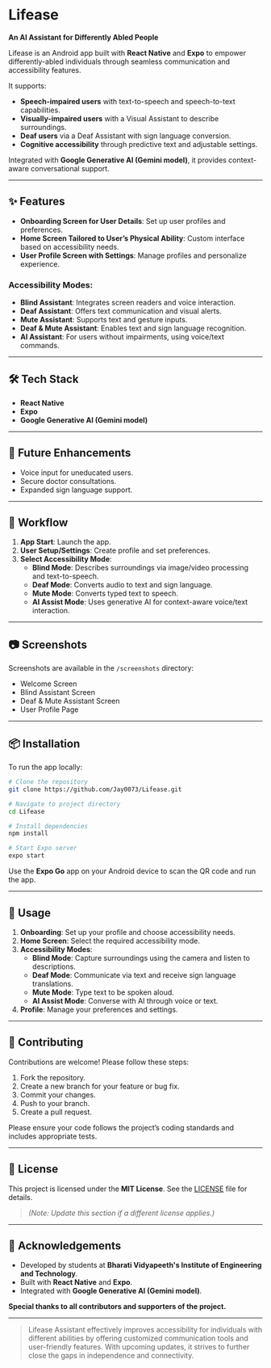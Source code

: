 # Lifease  
**An AI Assistant for Differently Abled People**

Lifease is an Android app built with **React Native** and **Expo** to empower differently-abled individuals through seamless communication and accessibility features. 

It supports:
- **Speech-impaired users** with text-to-speech and speech-to-text capabilities.
- **Visually-impaired users** with a Visual Assistant to describe surroundings.
- **Deaf users** via a Deaf Assistant with sign language conversion.
- **Cognitive accessibility** through predictive text and adjustable settings.

Integrated with **Google Generative AI (Gemini model)**, it provides context-aware conversational support.

---

## ✨ Features

- **Onboarding Screen for User Details**: Set up user profiles and preferences.
- **Home Screen Tailored to User’s Physical Ability**: Custom interface based on accessibility needs.
- **User Profile Screen with Settings**: Manage profiles and personalize experience.

### Accessibility Modes:
- **Blind Assistant**: Integrates screen readers and voice interaction.
- **Deaf Assistant**: Offers text communication and visual alerts.
- **Mute Assistant**: Supports text and gesture inputs.
- **Deaf & Mute Assistant**: Enables text and sign language recognition.
- **AI Assistant**: For users without impairments, using voice/text commands.

---

## 🛠 Tech Stack

- **React Native**
- **Expo**
- **Google Generative AI (Gemini model)**

---

## 🚀 Future Enhancements

- Voice input for uneducated users.
- Secure doctor consultations.
- Expanded sign language support.

---

## 🔄 Workflow

1. **App Start**: Launch the app.
2. **User Setup/Settings**: Create profile and set preferences.
3. **Select Accessibility Mode**:
   - **Blind Mode**: Describes surroundings via image/video processing and text-to-speech.
   - **Deaf Mode**: Converts audio to text and sign language.
   - **Mute Mode**: Converts typed text to speech.
   - **AI Assist Mode**: Uses generative AI for context-aware voice/text interaction.

---

## 📷 Screenshots

Screenshots are available in the `/screenshots` directory:

- Welcome Screen  
- Blind Assistant Screen  
- Deaf & Mute Assistant Screen  
- User Profile Page

---

## 📦 Installation

To run the app locally:

```bash
# Clone the repository
git clone https://github.com/Jay0073/Lifease.git

# Navigate to project directory
cd Lifease

# Install dependencies
npm install

# Start Expo server
expo start
```

Use the **Expo Go** app on your Android device to scan the QR code and run the app.

---

## 📱 Usage

1. **Onboarding**: Set up your profile and choose accessibility needs.
2. **Home Screen**: Select the required accessibility mode.
3. **Accessibility Modes**:
   - **Blind Mode**: Capture surroundings using the camera and listen to descriptions.
   - **Deaf Mode**: Communicate via text and receive sign language translations.
   - **Mute Mode**: Type text to be spoken aloud.
   - **AI Assist Mode**: Converse with AI through voice or text.
4. **Profile**: Manage your preferences and settings.

---

## 🤝 Contributing

Contributions are welcome! Please follow these steps:

1. Fork the repository.
2. Create a new branch for your feature or bug fix.
3. Commit your changes.
4. Push to your branch.
5. Create a pull request.

Please ensure your code follows the project’s coding standards and includes appropriate tests.

---

## 📄 License

This project is licensed under the **MIT License**. See the [LICENSE](LICENSE) file for details.  
> _(Note: Update this section if a different license applies.)_

---

## 🙏 Acknowledgements

- Developed by students at **Bharati Vidyapeeth's Institute of Engineering and Technology**.
- Built with **React Native** and **Expo**.
- Integrated with **Google Generative AI (Gemini model)**.

**Special thanks to all contributors and supporters of the project.**

---

> Lifease Assistant effectively improves accessibility for individuals with different abilities by offering customized communication tools and user-friendly features. With upcoming updates, it strives to further close the gaps in independence and connectivity.
